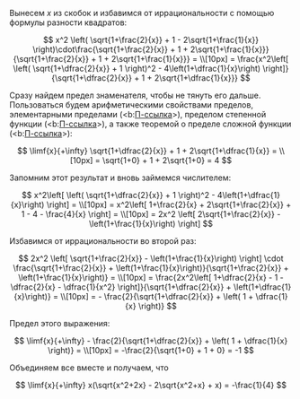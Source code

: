 Вынесем $x$ из скобок и избавимся от иррациональности с помощью формулы разности квадратов:

$$ x^2 \left( \sqrt{1+\frac{2}{x}} + 1 - 2\sqrt{1+\frac{1}{x}} \right)\cdot\frac{\sqrt{1+\frac{2}{x}} + 1 + 2\sqrt{1+\frac{1}{x}}}{\sqrt{1+\frac{2}{x}} + 1 + 2\sqrt{1+\frac{1}{x}}} = \\[10px] = \frac{x^2\left[ \left( \sqrt{1+\dfrac{2}{x}} + 1 \right)^2 - 4\left(1+\dfrac{1}{x}\right) \right]}{\sqrt{1+\dfrac{2}{x}} + 1 + 2\sqrt{1+\dfrac{1}{x}}} $$

Сразу найдем предел знаменателя, чтобы не тянуть его дальше. Пользоваться будем арифметическими свойствами пределов, элементарными пределами (<b:[П-ссылка](advanced/proto/f-lim/elementary)>), пределом степенной функции (<b:[П-ссылка](advanced/proto/f-lim/f-power)>), а также теоремой о пределе сложной функции (<b:[П-ссылка](advanced/proto/f-lim/composition)>):

$$ \limf{x}{+\infty} \sqrt{1+\dfrac{2}{x}} + 1 + 2\sqrt{1+\dfrac{1}{x}} = \\[10px] = \sqrt{1+0} + 1 + 2\sqrt{1+0} = 4 $$

Запомним этот результат и вновь займемся числителем:

$$ x^2\left[ \left( \sqrt{1+\dfrac{2}{x}} + 1 \right)^2 - 4\left(1+\dfrac{1}{x}\right) \right] = \\[10px] = x^2\left[ 1+\frac{2}{x} + 2\sqrt{1+\frac{2}{x}} + 1 - 4 - \frac{4}{x} \right] = \\[10px] = 2x^2 \left[ 2\sqrt{1+\frac{2}{x}} - \left(1+\frac{1}{x}\right) \right] $$

Избавимся от иррациональности во второй раз:

$$ 2x^2 \left[ \sqrt{1+\frac{2}{x}} - \left(1+\frac{1}{x}\right) \right] \cdot \frac{\sqrt{1+\frac{2}{x}} + \left(1+\frac{1}{x}\right)}{\sqrt{1+\frac{2}{x}} + \left(1+\frac{1}{x}\right)} = \\[10px] = \frac{2x^2\left[ 1+\dfrac{2}{x} - 1 - \dfrac{2}{x} - \dfrac{1}{x^2} \right]}{\sqrt{1+\dfrac{2}{x}} + \left(1+\dfrac{1}{x}\right)} = \\[10px] = - \frac{2}{\sqrt{1+\dfrac{2}{x}} + \left( 1 + \dfrac{1}{x} \right)} $$

Предел этого выражения:

$$ \limf{x}{+\infty} - \frac{2}{\sqrt{1+\dfrac{2}{x}} + \left( 1 + \dfrac{1}{x} \right)} = \\[10px] = -\frac{2}{\sqrt{1+0} + 1 + 0} = -1 $$

Объединяем все вместе и получаем, что

$$ \limf{x}{+\infty} x(\sqrt{x^2+2x} - 2\sqrt{x^2+x} + x) = -\frac{1}{4} $$